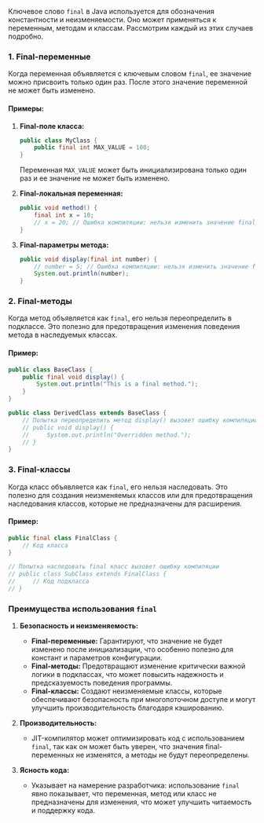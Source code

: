 Ключевое слово `final` в Java используется для обозначения константности и неизменяемости. Оно может применяться к переменным, методам и классам. Рассмотрим каждый из этих случаев подробно.

### 1. Final-переменные
Когда переменная объявляется с ключевым словом `final`, ее значение можно присвоить только один раз. После этого значение переменной не может быть изменено.

#### Примеры:
1. **Final-поле класса:**
   ```java
   public class MyClass {
       public final int MAX_VALUE = 100;
   }
   ```
   Переменная `MAX_VALUE` может быть инициализирована только один раз и ее значение не может быть изменено.

2. **Final-локальная переменная:**
   ```java
   public void method() {
       final int x = 10;
       // x = 20; // Ошибка компиляции: нельзя изменить значение final переменной
   }
   ```

3. **Final-параметры метода:**
   ```java
   public void display(final int number) {
       // number = 5; // Ошибка компиляции: нельзя изменить значение final параметра
       System.out.println(number);
   }
   ```

### 2. Final-методы
Когда метод объявляется как `final`, его нельзя переопределить в подклассе. Это полезно для предотвращения изменения поведения метода в наследуемых классах.

#### Пример:
```java
public class BaseClass {
    public final void display() {
        System.out.println("This is a final method.");
    }
}

public class DerivedClass extends BaseClass {
    // Попытка переопределить метод display() вызовет ошибку компиляции
    // public void display() {
    //     System.out.println("Overridden method.");
    // }
}
```

### 3. Final-классы
Когда класс объявляется как `final`, его нельзя наследовать. Это полезно для создания неизменяемых классов или для предотвращения наследования классов, которые не предназначены для расширения.

#### Пример:
```java
public final class FinalClass {
    // Код класса
}

// Попытка наследовать final класс вызовет ошибку компиляции
// public class SubClass extends FinalClass {
//     // Код подкласса
// }
```

### Преимущества использования `final`
1. **Безопасность и неизменяемость:**
   - **Final-переменные:** Гарантируют, что значение не будет изменено после инициализации, что особенно полезно для констант и параметров конфигурации.
   - **Final-методы:** Предотвращают изменение критически важной логики в подклассах, что может повысить надежность и предсказуемость поведения программы.
   - **Final-классы:** Создают неизменяемые классы, которые обеспечивают безопасность при многопоточном доступе и могут улучшить производительность благодаря кэшированию.

2. **Производительность:**
   - JIT-компилятор может оптимизировать код с использованием `final`, так как он может быть уверен, что значения final-переменных не изменятся, а методы не будут переопределены.

3. **Ясность кода:**
   - Указывает на намерение разработчика: использование `final` явно показывает, что переменная, метод или класс не предназначены для изменения, что может улучшить читаемость и поддержку кода.

